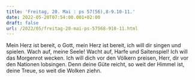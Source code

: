 ```yaml
---
title: 'Freitag, 20. Mai : ps 57(56),8-9.10-11.'
date: 2022-05-20T07:54:00.001+02:00
draft: false
url: /2022/05/freitag-20-mai-ps-57568-910-11.html
---
```


Mein Herz ist bereit, o Gott, mein Herz ist bereit, ich will dir singen und spielen. Wach auf, meine Seele! Wacht auf, Harfe und Saitenspiel! Ich will das Morgenrot wecken. Ich will dich vor den Völkern preisen, Herr, dir vor den Nationen lobsingen. Denn deine Güte reicht, so weit der Himmel ist, deine Treue, so weit die Wolken ziehn.